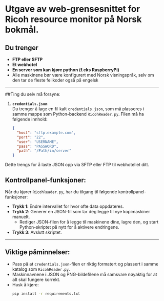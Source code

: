 # Utgave av web-grensesnittet for Ricoh resource monitor på Norsk bokmål.

## Du trenger
- **FTP eller SFTP**
- **Et webhotel**
- **En server som kan kjøre python (f.eks RaspberryPi)**
- Alle maskinene bør være konfigurert med Norsk visningspråk, selv om den tar de fleste feilkoder også på engelsk

---

##Ting du selv må forsyne:
1. **`credentials.json`**  
   Du trenger å lage en fil kalt `credentials.json`, som må plasseres i samme mappe som Python-backend `RicohReader.py`. Filen må ha følgende innhold:
   ```json
   {
     "host": "sftp.example.com",
     "port": "22",
     "user": "USERNAME",
     "pass": "PASSWORD",
     "path": "/Path/in/server"
   }

Dette trengs for å laste JSON opp via SFTP eller FTP til webhotellet ditt.

## Kontrollpanel-funksjoner:
Når du kjører `RicohReader.py`, har du tilgang til følgende kontrollpanel-funksjoner:

- **Trykk 1**: Endre intervallet for hvor ofte data oppdateres.
- **Trykk 2**: Generer en JSON-fil som lar deg legge til nye kopimaskiner manuelt.
  - Rediger JSON-filen for å legge til maskinene dine, lagre den, og start Python-skriptet på nytt for å aktivere endringene.
- **Trykk 3**: Avslutt skriptet.

---

## Viktige påminnelser:
- Pass på at `credentials.json`-filen er riktig formatert og plassert i samme katalog som `RicohReader.py`.
- Maskinnavnene i JSON og PNG-bildefilene må samsvare nøyaktig for at alt skal fungere korrekt.
- Husk å kjøre:
  ```bash
  pip install -r requirements.txt
